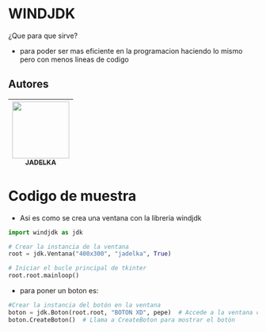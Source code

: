 # WINDJDK
¿Que para que sirve?
+ para poder ser mas eficiente en la programacion haciendo lo mismo pero con menos lineas de codigo


## Autores

|  [<img src="" width=115><br><sub> JADELKA </sub>](https://github.com/THEJADELKAFP) |
| :---: |


# Codigo de muestra
+ Asi es como se crea una ventana con la libreria windjdk

```python
import windjdk as jdk

# Crear la instancia de la ventana
root = jdk.Ventana("400x300", "jadelka", True)

# Iniciar el bucle principal de tkinter
root.root.mainloop()
```

+ para poner un boton es:
  
```python
#Crear la instancia del botón en la ventana
boton = jdk.Boton(root.root, "BOTON XD", pepe)  # Accede a la ventana con root.root
boton.CreateBoton()  # Llama a CreateBoton para mostrar el botón
```

